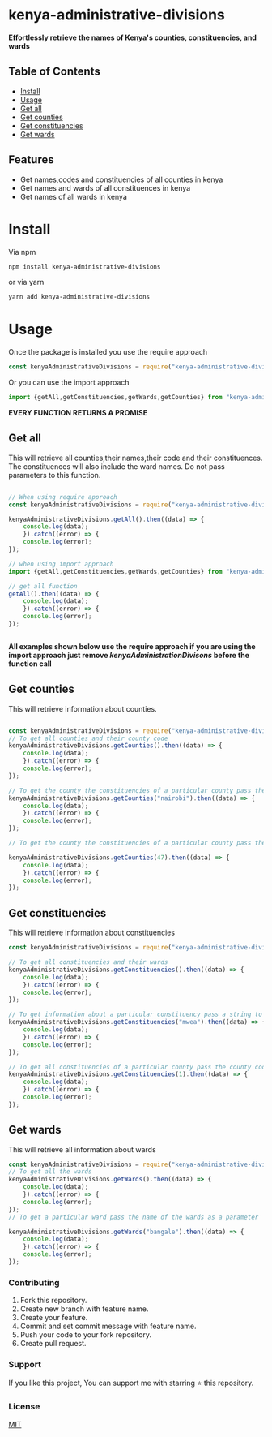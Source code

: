 # kenya-administrative-divisions
**Effortlessly retrieve the names of Kenya's counties, constituencies, and wards**
## Table of Contents 
+ [Install](#install)
+ [Usage](#Usage)
+ [Get all](#get-all)
+ [Get counties](#get-counties)
+ [Get constituencies](#get-constituencies)
+ [Get wards](#get-wards) 

## Features
+ Get names,codes and constituencies of all counties in kenya
+ Get names and wards of all constituences in kenya
+ Get names of all wards in kenya

# Install
Via npm

```sh
npm install kenya-administrative-divisions

```
or via yarn

```sh
yarn add kenya-administrative-divisions
```
# Usage

Once the package is installed you use the require approach

```javascript
const kenyaAdministrativeDivisions = require("kenya-administrative-divisions");

```
Or you can use the import approach 

```javascript
import {getAll,getConstituencies,getWards,getCounties} from "kenya-administrative-divisions";


```

**EVERY FUNCTION RETURNS A PROMISE**

## Get all 

This will retrieve all counties,their names,their code and their constituences. The constituences will also include the ward names. Do not pass parameters to this function.

```javascript

// When using require approach
const kenyaAdministrativeDivisions = require("kenya-administrative-divisions");

kenyaAdministrativeDivisions.getAll().then((data) => {
    console.log(data);
    }).catch((error) => {
    console.log(error);
});  

// when using import approach
import {getAll,getConstituencies,getWards,getCounties} from "kenya-administrative-divisions";

// get all function 
getAll().then((data) => {
    console.log(data);
    }).catch((error) => {
    console.log(error);
});  



```
**All examples shown below use the require approach if you are using the import approach just remove  *kenyaAdministrationDivisons* before the function call**



## Get counties
This will retrieve information about counties.
```javascript

const kenyaAdministrativeDivisions = require("kenya-administrative-divisions");
// To get all counties and their county code
kenyaAdministrativeDivisions.getCounties().then((data) => {
    console.log(data);
    }).catch((error) => {
    console.log(error);
});

// To get the county the constituencies of a particular county pass the county name
kenyaAdministrativeDivisions.getCounties("nairobi").then((data) => {
    console.log(data);
    }).catch((error) => {
    console.log(error);
});

// To get the county the constituencies of a particular county pass the county code

kenyaAdministrativeDivisions.getCounties(47).then((data) => {
    console.log(data);
    }).catch((error) => {
    console.log(error);
});

```


## Get constituencies
This will retrieve information about constituencies

```javascript
const kenyaAdministrativeDivisions = require("kenya-administrative-divisions");

// To get all constituencies and their wards
kenyaAdministrativeDivisions.getConstituencies().then((data) => {
    console.log(data);
    }).catch((error) => {
    console.log(error);
});  

// To get information about a particular constituency pass a string to the function
kenyaAdministrativeDivisions.getConstituencies("mwea").then((data) => {
    console.log(data);
    }).catch((error) => {
    console.log(error);
});  

// To get all constituencies of a particular county pass the county code as a parameter
kenyaAdministrativeDivisions.getConstituencies(1).then((data) => {
    console.log(data);
    }).catch((error) => {
    console.log(error);
}); 

```

## Get wards
This will retrieve all information about wards

```javascript
const kenyaAdministrativeDivisions = require("kenya-administrative-divisions");
// To get all the wards
kenyaAdministrativeDivisions.getWards().then((data) => {
    console.log(data);
    }).catch((error) => {
    console.log(error);
});
// To get a particular ward pass the name of the wards as a parameter

kenyaAdministrativeDivisions.getWards("bangale").then((data) => {
    console.log(data);
    }).catch((error) => {
    console.log(error);
});

```
### Contributing
1. Fork this repository.
2. Create new branch with feature name.
3. Create your feature.
4. Commit and set commit message with feature name.
5. Push your code to your fork repository.
6. Create pull request. 

### Support

If you like this project, You can support me with starring ⭐ this repository.

### License

[MIT](LICENSE)
